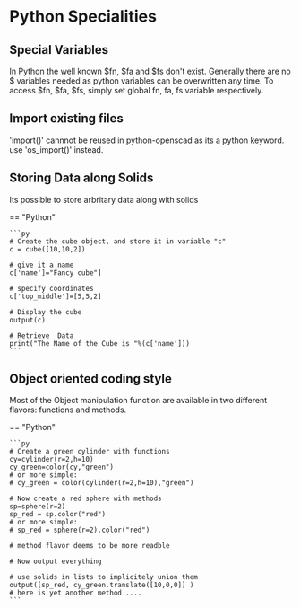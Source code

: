 # Python Specialities

## Special Variables

In Python the well known $fn, $fa  and $fs don't exist.
Generally there are no $ variables needed as python variables can be overwritten any time.
To access $fn, $fa, $fs, simply set global fn, fa, fs variable respectively.

## Import existing files

'import()' cannnot be reused in python-openscad as its a python keyword. use 'os\_import()' instead.

## Storing Data along Solids

Its possible to store arbritary data along with solids

== "Python"

    ```py
    # Create the cube object, and store it in variable "c"
    c = cube([10,10,2])

    # give it a name
    c['name']="Fancy cube"]

    # specify coordinates
    c['top_middle']=[5,5,2]

    # Display the cube
    output(c)

    # Retrieve  Data
    print("The Name of the Cube is "%(c['name']))
    ```


## Object oriented coding style

Most of the Object manipulation function are available in two different flavors: functions and methods.

== "Python"

    ```py
    # Create a green cylinder with functions
    cy=cylinder(r=2,h=10)
    cy_green=color(cy,"green")
    # or more simple:
    # cy_green = color(cylinder(r=2,h=10),"green")

    # Now create a red sphere with methods
    sp=sphere(r=2)
    sp_red = sp.color("red")
    # or more simple:
    # sp_red = sphere(r=2).color("red")
    
    # method flavor deems to be more readble 

    # Now output everything

    # use solids in lists to implicitely union them
    output([sp_red, cy_green.translate([10,0,0]] )
    # here is yet another method ....
    ```




